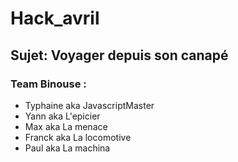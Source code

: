 # Hack_avril

## Sujet: Voyager depuis son canapé

### Team Binouse :
- Typhaine aka JavascriptMaster
- Yann aka L'epicier
- Max aka La menace
- Franck aka La locomotive
- Paul aka La machina



